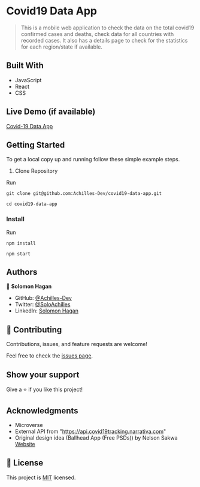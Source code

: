 # Covid19 Data App

> This is a mobile web application to check the data on the total covid19 
> confirmed cases and deaths, check data for all countries with recorded cases. 
> It also has a details page to check for the statistics for each region/state if available.


## Built With

- JavaScript
- React
- CSS

## Live Demo (if available)

[Covid-19 Data App](https://achilles-dev.github.io/covid19-data-app/)


## Getting Started

To get a local copy up and running follow these simple example steps.

1. Clone Repository 
  
  Run
   ```
   git clone git@github.com:Achilles-Dev/covid19-data-app.git

   cd covid19-data-app
   ```

### Install

  Run
   ```
   npm install 

   npm start
   ```


## Authors

👤 **Solomon Hagan**

- GitHub: [@Achilles-Dev](https://github.com/Achilles-Dev/)
- Twitter: [@SoloAchilles](https://twitter.com/SoloAchilles/)
- LinkedIn: [Solomon Hagan](https://www.linkedin.com/in/solomon-hagan-b51693138/)


## 🤝 Contributing

Contributions, issues, and feature requests are welcome!

Feel free to check the [issues page](../../issues/).

## Show your support

Give a ⭐️ if you like this project!

## Acknowledgments

- Microverse
- External API from "https://api.covid19tracking.narrativa.com"
- Original design idea (Ballhead App (Free PSDs)) by Nelson Sakwa [Website](https://www.behance.net/gallery/31579789/Ballhead-App-(Free-PSDs))

## 📝 License

This project is [MIT](./MIT.md) licensed.

